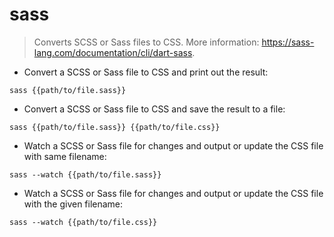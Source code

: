 # sass

> Converts SCSS or Sass files to CSS.
> More information: <https://sass-lang.com/documentation/cli/dart-sass>.

- Convert a SCSS or Sass file to CSS and print out the result:

`sass {{path/to/file.sass}}`

- Convert a SCSS or Sass file to CSS and save the result to a file:

`sass {{path/to/file.sass}} {{path/to/file.css}}`

- Watch a SCSS or Sass file for changes and output or update the CSS file with same filename:

`sass --watch {{path/to/file.sass}}`

- Watch a SCSS or Sass file for changes and output or update the CSS file with the given filename:

`sass --watch {{path/to/file.css}}`
